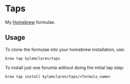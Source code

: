 # Taps

My [Homebrew](http://brew.sh) formulae.

## Usage

To clone the formulae into your homebrew installation, use:

```
brew tap kylemclaren/taps
```

To install just one forumla without doing the initial tap step:

```
brew tap install kylemclaren/taps/<formula_name>
```
